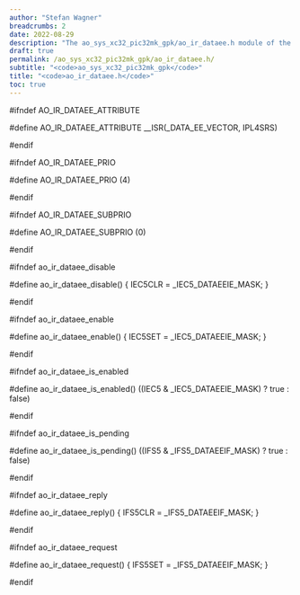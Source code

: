 ```yaml
---
author: "Stefan Wagner"
breadcrumbs: 2
date: 2022-08-29
description: "The ao_sys_xc32_pic32mk_gpk/ao_ir_dataee.h module of the ao real-time operating system."
draft: true
permalink: /ao_sys_xc32_pic32mk_gpk/ao_ir_dataee.h/ 
subtitle: "<code>ao_sys_xc32_pic32mk_gpk</code>"
title: "<code>ao_ir_dataee.h</code>"
toc: true
---
```


#ifndef AO_IR_DATAEE_ATTRIBUTE

#define AO_IR_DATAEE_ATTRIBUTE      __ISR(_DATA_EE_VECTOR, IPL4SRS)

#endif

#ifndef AO_IR_DATAEE_PRIO

#define AO_IR_DATAEE_PRIO           (4)

#endif

#ifndef AO_IR_DATAEE_SUBPRIO

#define AO_IR_DATAEE_SUBPRIO        (0)

#endif

#ifndef ao_ir_dataee_disable

#define ao_ir_dataee_disable()      { IEC5CLR = _IEC5_DATAEEIE_MASK; }

#endif

#ifndef ao_ir_dataee_enable

#define ao_ir_dataee_enable()       { IEC5SET = _IEC5_DATAEEIE_MASK; }

#endif

#ifndef ao_ir_dataee_is_enabled

#define ao_ir_dataee_is_enabled()   ((IEC5 & _IEC5_DATAEEIE_MASK) ? true : false)

#endif

#ifndef ao_ir_dataee_is_pending

#define ao_ir_dataee_is_pending()   ((IFS5 & _IFS5_DATAEEIF_MASK) ? true : false)

#endif

#ifndef ao_ir_dataee_reply

#define ao_ir_dataee_reply()        { IFS5CLR = _IFS5_DATAEEIF_MASK; }

#endif

#ifndef ao_ir_dataee_request

#define ao_ir_dataee_request()      { IFS5SET = _IFS5_DATAEEIF_MASK; }

#endif

